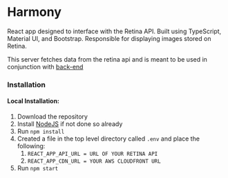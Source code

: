 # Harmony
React app designed to interface with the Retina API. Built using TypeScript, Material UI, and Bootstrap. Responsible for displaying images stored on Retina.

This server fetches data from the retina api and is meant to be used in conjunction with [back-end](https://github.com/lyjustinn/retinaapi)

### Installation

#### Local Installation:
1. Download the repository
2. Install [NodeJS](https://nodejs.org/en/ "Install NodeJS") if not done so already
3. Run `npm install`
4. Created a file in the top level directory called `.env` and place the following:
    1. `REACT_APP_API_URL = URL OF YOUR RETINA API`
    2. `REACT_APP_CDN_URL = YOUR AWS CLOUDFRONT URL` 
5. Run `npm start`


